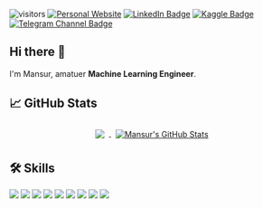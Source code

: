 ![visitors](https://visitor-badge.glitch.me/badge?page_id=nomomon.nomomon)
[![Personal Website](https://img.shields.io/badge/personal-website-2081c1)](https://nomomon.github.io/)
[![LinkedIn Badge](https://img.shields.io/badge/linkedin-profile-2081c1)](https://www.linkedin.com/in/nomomon)
[![Kaggle Badge](https://img.shields.io/badge/kaggle-profile-2081c1)](https://www.kaggle.com/mononom)
[![Telegram Channel Badge](https://img.shields.io/badge/telegram-channel-2081c1)](https://t.me/pigeorge)


## Hi there 👋
I'm Mansur, amatuer **Machine Learning Engineer**.
<!-- I develop ... -->

## 📈 GitHub Stats

<p align="center">
  <a href="https://github.com/nomomon">
    <img align="center" style="margin:0.5rem" src="https://github-readme-stats.vercel.app/api/top-langs/?username=nomomon&hide=html,css&lbg_color=fefefe&title_color=121212&text_color=353535&langs_count=3" />
  </a>

  <a href="https://github.com/nomomon">
    <img align="center" style="margin:0.5rem" src="https://github-readme-stats.vercel.app/api?username=nomomon&show_icons=true&line_height=27&count_private=true&bg_color=fefefe&title_color=121212&text_color=353535" alt="Mansur's GitHub Stats" />
  </a>
</p>
  
## 🛠 Skills

<p align="center">
  
![](https://img.shields.io/badge/Framework-Tensorflow-informational?style=flat&logo=Tensorflow&logoColor=white)
![](https://img.shields.io/badge/Library-Keras-informational?style=flat&logo=Keras&logoColor=white)
![](https://img.shields.io/badge/Library-Pandas-informational?style=flat&logo=Pandas&logoColor=white)
![](https://img.shields.io/badge/Library-Numpy-informational?style=flat&logo=Numpy&logoColor=white)
![](https://img.shields.io/badge/Library-Matplotlib-informational?style=flat&logo=matplotlib&logoColor=white)
![](https://img.shields.io/badge/Library-Seaborn-informational?style=flat&logo=Seaborn&logoColor=white)
![](https://img.shields.io/badge/Library-PIL-informational?style=flat&logo=PIL&logoColor=white)
![](https://img.shields.io/badge/Library-Catboost-informational?style=flat&logo=catboost&logoColor=white)
![](https://img.shields.io/badge/Library-Scikit-learn-informational?style=flat&logo=Scikit-learn&logoColor=white)

</p>
